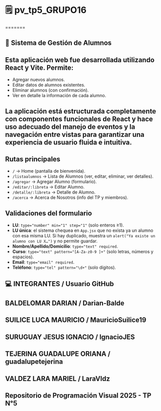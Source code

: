 # 🗒️ pv_tp5_GRUPO16
=======
## 📝 Sistema de Gestión de Alumnos

## Esta aplicación web fue desarrollada utilizando **React** y **Vite**. Permite:
- Agregar nuevos alumnos.
- Editar datos de alumnos existentes.
- Eliminar alumnos (con confirmación).
- Ver en detalle la información de cada alumno.

## La aplicación está estructurada completamente con componentes funcionales de React y hace uso adecuado del manejo de eventos y la navegación entre vistas para garantizar una experiencia de usuario fluida e intuitiva.

## Rutas principales

- `/` → Home (pantalla de bienvenida).
- `/listaalumnos` → Lista de Alumnos (ver, editar, eliminar, ver detalles).
- `/agregar` → Agregar Alumno (formulario).
- `/editar/:libreta` → Editar Alumno.
- `/detalle/:libreta` → Detalle de Alumno.
- `/acerca` → Acerca de Nosotros (info del TP y miembros).

## Validaciones del formulario

- **LU**: `type="number" min="1" step="1"` (solo enteros ≥1).
- **LU única**: el sistema chequea en `App.jsx` que no exista ya un alumno con esa misma LU. Si hay duplicado, muestra un `alert("Ya existe un alumno con LU X…")` y no permite guardar.
- **Nombre/Apellido/Domicilio**: `type="text" required`.
- **Curso**: `type="text" pattern="[A-Za-z0-9 ]+"` (solo letras, números y espacios).
- **Email**: `type="email" required`.
- **Teléfono**: `type="tel" pattern="\d+"` (solo dígitos).

## 💻 INTEGRANTES / Usuario GitHub
## BALDELOMAR DARIAN / Darian-Balde
## SUILICE LUCA MAURICIO / MauricioSuilice19
## SURUGUAY JESUS IGNACIO / IgnacioJES
## TEJERINA GUADALUPE ORIANA / guadalupetejerina
## VALDEZ LARA MARIEL / LaraVldz



## Repositorio de Programación Visual 2025 - TP N°5
